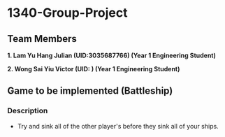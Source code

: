 # 1340-Group-Project
## Team Members
**1. Lam Yu Hang Julian (UID:3035687766) (Year 1 Engineering Student)**

**2. Wong Sai Yiu Victor (UID:         ) (Year 1 Engineering Student)**

## Game to be implemented (Battleship)
### Description
- Try and sink all of the other player's before they sink all of your ships.



